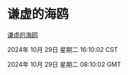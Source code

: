 # 谦虚的海鸥
[谦虚的海鸥](http://219.139.197.74:56308/qxdho/course/base/hotlink/index.php)

2024年 10月 29日 星期二 16:10:02 CST

2024年 10月 29日 星期二 08:10:02 GMT
